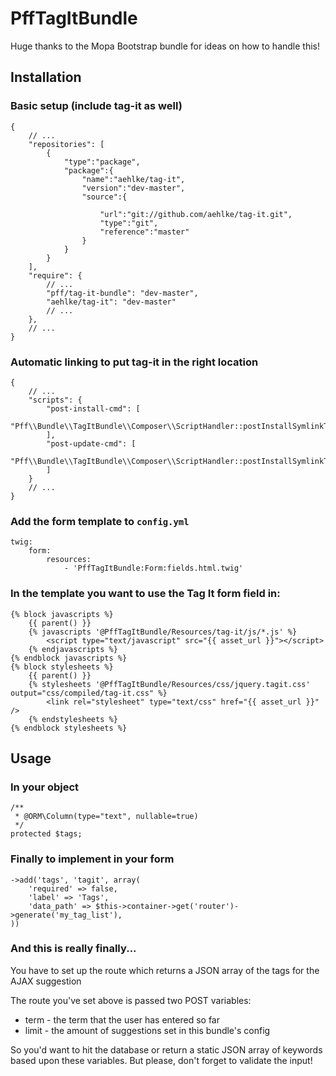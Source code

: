 # PffTagItBundle

Huge thanks to the Mopa Bootstrap bundle for ideas on how to handle this!

## Installation

### Basic setup (include tag-it as well)

    {
        // ...
        "repositories": [
            {
                "type":"package",
                "package":{
                    "name":"aehlke/tag-it",
                    "version":"dev-master",
                    "source":{

                        "url":"git://github.com/aehlke/tag-it.git",
                        "type":"git",
                        "reference":"master"
                    }
                }
            }
        ],
        "require": {
            // ...
            "pff/tag-it-bundle": "dev-master",
            "aehlke/tag-it": "dev-master"
            // ...
        },
        // ...
    }

### Automatic linking to put tag-it in the right location

    {
        // ...
        "scripts": {
            "post-install-cmd": [
                "Pff\\Bundle\\TagItBundle\\Composer\\ScriptHandler::postInstallSymlinkTagIt"
            ],
            "post-update-cmd": [
                "Pff\\Bundle\\TagItBundle\\Composer\\ScriptHandler::postInstallSymlinkTagIt"
            ]
        }
        // ...
    }

### Add the form template to `config.yml`

    twig:
        form:
            resources:
                - 'PffTagItBundle:Form:fields.html.twig'

### In the template you want to use the Tag It form field in:

    {% block javascripts %}
        {{ parent() }}
        {% javascripts '@PffTagItBundle/Resources/tag-it/js/*.js' %}
            <script type="text/javascript" src="{{ asset_url }}"></script>
        {% endjavascripts %}
    {% endblock javascripts %}
    {% block stylesheets %}
        {{ parent() }}
        {% stylesheets '@PffTagItBundle/Resources/css/jquery.tagit.css' output="css/compiled/tag-it.css" %}
            <link rel="stylesheet" type="text/css" href="{{ asset_url }}" />
        {% endstylesheets %}
    {% endblock stylesheets %}


## Usage

### In your object

    /**
     * @ORM\Column(type="text", nullable=true)
     */
    protected $tags;


### Finally to implement in your form

    ->add('tags', 'tagit', array(
        'required' => false,
        'label' => 'Tags',
        'data_path' => $this->container->get('router')->generate('my_tag_list'),
    ))


### And this is really finally...
You have to set up the route which returns a JSON array of the tags for the AJAX suggestion

The route you've set above is passed two POST variables:
* term - the term that the user has entered so far
* limit - the amount of suggestions set in this bundle's config

So you'd want to hit the database or return a static JSON array of keywords based upon these variables. But please, don't forget to validate the input! 
 
